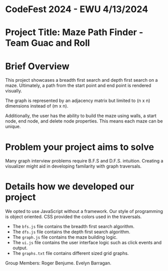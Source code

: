 # CodeFest 2024 - EWU 4/13/2024

# Project Title: Maze Path Finder - Team Guac and Roll

# Brief Overview

This project showcases a breadth first search and depth first search on a maze. Ultimately, a path from the start point and end point is rendered visually.

 The graph is represented by an adjacency matrix but limited to (n x n) dimensions instead of (m x n).

Additionally, the user has the ability to build the maze using walls, a start node, end node, and delete node properties. This means each maze can be unique.

# Problem your project aims to solve
Many graph interview problems require B.F.S and D.F.S. intuition. Creating a visualizer might aid in developing familarity with graph traversals. 

# Details how we developed our project
We opted to use JavaScript without a framework. Our style of programming is object oriented. CSS provided the colors used in the traversals.

- The `bfs.js` file contains the breadth first search algorithm.
- The `dfs.js` file contains the depth first search algorithm.
- The `graph.js` file contains the maze building logic. 
- The `ui.js` file contains the user interface logic such as click events and output.
- The  `graphs.txt` file contains different sized grid graphs.

Group Members: Roger Benjume. Evelyn Barragan.